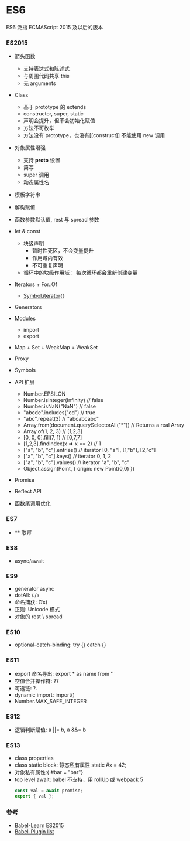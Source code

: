 # ES6

ES6 泛指 ECMAScript 2015 及以后的版本

### ES2015

- 箭头函数

  - 支持表达式和陈述式
  - 与周围代码共享 this
  - 无 arguments

- Class

  - 基于 prototype 的 extends
  - constructor, super, static
  - 声明会提升，但不会初始化赋值
  - 方法不可枚举
  - 方法没有 prototype，也没有[[construct]] 不能使用 new 调用

- 对象属性增强

  - 支持 **proto** 设置
  - 简写
  - super 调用
  - 动态属性名

- 模板字符串
- 解构赋值
- 函数参数默认值, rest 与 spread 参数
- let & const

  - 块级声明
    - 暂时性死区，不会变量提升
    - 作用域内有效
    - 不可重复声明
  - 循环中的块级作用域： 每次循环都会重新创建变量

- Iterators + For..Of
  - [Symbol.iterator](){}
- Generators
- Modules
  - import
  - export
- Map + Set + WeakMap + WeakSet
- Proxy
- Symbols
- API 扩展

  - Number.EPSILON
  - Number.isInteger(Infinity) // false
  - Number.isNaN("NaN") // false
  - "abcde".includes("cd") // true
  - "abc".repeat(3) // "abcabcabc"
  - Array.from(document.querySelectorAll("\*")) // Returns a real Array
  - Array.of(1, 2, 3) // [1,2,3]
  - [0, 0, 0].fill(7, 1) // [0,7,7]
  - [1,2,3].findIndex(x => x == 2) // 1
  - ["a", "b", "c"].entries() // iterator [0, "a"], [1,"b"], [2,"c"]
  - ["a", "b", "c"].keys() // iterator 0, 1, 2
  - ["a", "b", "c"].values() // iterator "a", "b", "c"
  - Object.assign(Point, { origin: new Point(0,0) })

- Promise
- Reflect API

- 函数尾调用优化

### ES7

- \*\* 取幂

### ES8

- async/await

### ES9

- generator async
- dotAll: /./s
- 命名捕获: (?<name>x)
- 正则: Unicode 模式
- 对象的 rest \ spread

### ES10

- optional-catch-binding: try {} catch {}

### ES11

- export 命名导出: export \* as name from ''
- 空值合并操作符: ??
- 可选链: ?.
- dynamic import: import()
- Number.MAX_SAFE_INTEGER

### ES12

- 逻辑判断赋值: a ||= b, a &&= b

### ES13

- class properties
- class static block: 静态私有属性 static #x = 42;
- 对象私有属性:{ #bar = "bar"}
- top level await: babel 不支持，用 rollUp 或 webpack 5
  ```js
  const val = await promise;
  export { val };
  ```

### 参考

- [Babel-Learn ES2015](https://babeljs.io/docs/en/learn/)
- [Babel-Plugin list](https://babeljs.io/docs/en/plugins-list)
